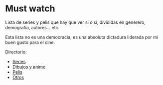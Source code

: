 # Must watch

Lista de series y pelis que hay que ver si o si, divididas en genérero, demografía, autores... etc. 

Esta lista no es una democracia, es una absoluta dictadura liderada por mi buen gusto para el cine. 

Directorio:

- [Series]()
- [Dibujos y anime]()
- [Pelis]()
- [Otros]()
